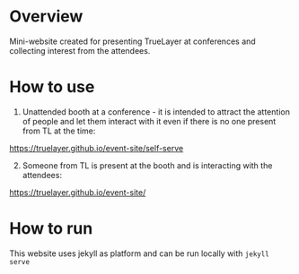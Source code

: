 # Overview

Mini-website created for presenting TrueLayer at conferences and collecting interest from the attendees. 

# How to use

1. Unattended booth at a conference - it is intended to attract the attention of people and let them interact with it even if there is
no one present from TL at the time:

https://truelayer.github.io/event-site/self-serve

2. Someone from TL is present at the booth and is interacting with the attendees: 

https://truelayer.github.io/event-site/

# How to run

This website uses jekyll as platform and can be run locally with `jekyll serve`
